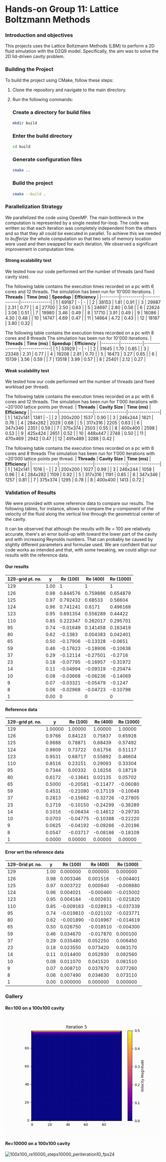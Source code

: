 # Hands-on Group 11: Lattice Boltzmann Methods 
### Introduction and objectives
This projects uses the Lattice Boltzmann Methods (LBM) to perform a 2D fluid simulation with the D2Q9 model. Specifically, the aim was to solve the 2D lid-driven cavity problem.


### Building the Project

To build the project using CMake, follow these steps:

1. Clone the repository and navigate to the main directory.
2. Run the following commands:

   
   ### Create a directory for build files
   ```bash
   mkdir build
   ```

   
   ### Enter the build directory
   ```bash
   cd build
   ```
  
   ### Generate configuration files
   ```bash
   cmake ..
   ```
    
   ### Build the project
   ```bash
   cmake --build .
   ```



### Parallelization Strategy
We parallelized the code using OpenMP. The main bottleneck in the computation is represented by a single nested for-loop. The code was written so that each iteration was completely independent from the others and so that they all could be executed in parallel. To achieve this we needed to *bufferize* the whole computation so that two sets of memory location were used and then swapped for each iteration.
We observed a significant improvement in computation time.

#### Strong scalability test
We tested how our code performed wrt the number of threads (and fixed cavity size).

The following table contains the execution times recorded on a pc with 6 cores and 12 threads.
The simulation has been run for 10'000 iterations.
| **Threads** | **Time (ms)** | **Speedup**       | **Efficiency**    |
|---------|-----------|---------------|---------------|
| 1       | 69187     | -         | -          |
| 2       | 38153     | 1.81          | 0.91          |
| 3       | 29987     | 2.31          | 0.77          |
| 4       | 27700     | 2.50          | 0.63          |
| 5       | 24697     | 2.80          | 0.56          |
| 6       | 22624     | 3.06          | 0.51          |
| 7       | 19980     | 3.46          | 0.49          |
| 8       | 17710     | 3.91          | 0.49          |
| 9       | 16086     | 4.30          | 0.48          |
| 10      | 14747     | 4.69          | 0.47          |
| 11      | 14664     | 4.72          | 0.43          |
| 12      | 18187     | 3.80          | 0.32          |

The following table contains the execution times recorded on a pc with 8 cores and 8 threads
The simulation has been run for 10'000 iterations.
| **Threads** | **Time (ms)** | **Speedup**       | **Efficiency**    |
|---------|-----------|---------------|---------------|
| 1       | 53929     | -          | -          |
| 2       | 31645     | 1.70          | 0.85          |
| 3       | 23348     | 2.31          | 0.77          |
| 4       | 19208     | 2.81          | 0.70          |
| 5       | 16473     | 3.27          | 0.65          |
| 6       | 15139     | 3.56          | 0.59          |
| 7       | 13518     | 3.99          | 0.57          |
| 8       | 25401     | 2.12          | 0.27          |


#### Weak scalability test
We tested how our code performed wrt the number of threads (and fixed workload per thread).

The following table contains the execution times recorded on a pc with 6 cores and 12 threads.
The simulation has been run for 1'000 iterations with ~20'000 lattice points per thread.
| **Threads** | **Cavity Size** | **Time (ms)** | **Efficiency** |
|-------------|-----------------|----------------|----------------|
| 1           | 142x141          | 1381           | -                |
| 2           | 200x200          | 1537           | 0.90             |
| 3           | 246x244          | 1821           | 0.76             |
| 4           | 284x282          | 2029           | 0.68             |
| 5           | 317x316          | 2205           | 0.63             |
| 6           | 347x346          | 2351           | 0.59             |
| 7           | 375x374          | 2503           | 0.55             |
| 8           | 400x400          | 2598           | 0.53             |
| 9           | 425x424          | 2651           | 0.52             |
| 10          | 448x447          | 2748           | 0.50             |
| 11          | 470x469          | 2942           | 0.47             |
| 12          | 491x489          | 3288           | 0.42             |

The following table contains the execution times recorded on a pc with 8 cores and 8 threads
The simulation has been run for 1'000 iterations with ~20'000 lattice points per thread.
| **Threads** | **Cavity Size** | **Time (ms)** | **Efficiency** |
|-------------|-----------------|----------------|----------------|
| 1           | 142x141          | 1016           | -                |
| 2           | 200x200          | 1027           | 0.99             |
| 3           | 246x244          | 1058           | 0.96             |
| 4           | 284x282          | 1109           | 0.92             |
| 5           | 317x316          | 1191           | 0.85             |
| 6           | 347x346          | 1257           | 0.81             |
| 7           | 375x374          | 1295           | 0.78             |
| 8           | 400x400          | 1413           | 0.72             |

### Validation of Results
We were provided with some reference data to compare our results.
The following tables, for instance, allows to compare the y-component of the velocity of the fluid along the vertical line through the geometrical center of the cavity.  

It can be observed that although the results with Re = 100 are relatively accurate, there's an error build-up with toward the lower part of the cavity and with increasing Reynolds numbers. That can probably be caused by slightly different parameters and formulae used. We are confident that our code works as intended and that, with some tweaking, we could allign our results with the reference data.


#### Our results
| 129-grid pt. no. | y       | Re (100)  | Re (400)  | Re (1000) |
|------------------|---------|-----------|-----------|-----------|
| 129              | 1.00    | 1         | 1         | 1         |
| 126              | 0.98    | 0.844576  | 0.759886  | 0.654879  |
| 125              | 0.97    | 0.792432  | 0.68533   | 0.56604   |
| 124              | 0.96    | 0.741241  | 0.6171    | 0.496168  |
| 123              | 0.95    | 0.691354  | 0.556289  | 0.44422   |
| 110              | 0.85    | 0.222347  | 0.262017  | 0.295701  |
| 95               | 0.74    | -0.01649  | 0.141458  | 0.163419  |
| 80               | 0.62    | -0.1383   | 0.004383  | 0.042401  |
| 65               | 0.50    | -0.17906  | -0.13328  | -0.0651   |
| 59               | 0.46    | -0.17623  | -0.18906  | -0.10638  |
| 37               | 0.29    | -0.12114  | -0.27501  | -0.2716   |
| 23               | 0.18    | -0.07795  | -0.16957  | -0.31972  |
| 14               | 0.11    | -0.04994  | -0.09319  | -0.20474  |
| 10               | 0.08    | -0.03668  | -0.06236  | -0.14069  |
| 9                | 0.07    | -0.03321  | -0.05479  | -0.1247   |
| 8                | 0.06    | -0.02968  | -0.04723  | -0.10798  |
| 1                | 0.00    | 0         | 0         | 0         |


#### Reference data
| 129-grid pt. no. | y      | Re (100)  | Re (400)  | Re (1000) |
|------------------|---------|-----------|-----------|-----------|
| 129              | 1.00000 | 1.00000   | 1.00000   | 1.00000   |
| 126              | 0.9766  | 0.84123   | 0.75837   | 0.65928   |
| 125              | 0.9688  | 0.78871   | 0.68439   | 0.57492   |
| 124              | 0.9609  | 0.73722   | 0.61756   | 0.51117   |
| 123              | 0.9531  | 0.68717   | 0.55892   | 0.46604   |
| 110              | 0.8516  | 0.23151   | 0.29093   | 0.33304   |
| 95               | 0.7344  | 0.00332   | 0.16256   | 0.18719   |
| 80               | 0.6172  | -0.13641  | 0.02135   | 0.05702   |
| 65               | 0.5000  | -0.20581  | -0.11477  | -0.06080  |
| 59               | 0.4531  | -0.21090  | -0.17119  | -0.10648  |
| 37               | 0.2813  | -0.15662  | -0.32726  | -0.27805  |
| 23               | 0.1719  | -0.10150  | -0.24299  | -0.38289  |
| 14               | 0.1016  | -0.06434  | -0.14612  | -0.29730  |
| 10               | 0.0703  | -0.04775  | -0.10388  | -0.22220  |
| 9                | 0.0625  | -0.04192  | -0.09266  | -0.20196  |
| 8                | 0.0547  | -0.03717  | -0.08186  | -0.18109  |
| 1                | 0.0000  | 0.00000   | 0.00000   | 0.00000   |

#### Error wrt the reference data
| 129-Grid pt. no. | y    | Re (100)    | Re (400)    | Re (1000)   |
|------------------|------|-------------|-------------|-------------|
| 129              | 1.00 | 0.000000    | 0.000000    | 0.000000    |
| 126              | 0.98 | 0.003346    | 0.001516    | -0.004401   |
| 125              | 0.97 | 0.003722    | 0.000940    | -0.008880   |
| 124              | 0.96 | 0.004021    | -0.000460   | -0.015002   |
| 123              | 0.95 | 0.004184    | -0.002631   | -0.021820   |
| 110              | 0.85 | -0.009163   | -0.028913   | -0.037339   |
| 95               | 0.74 | -0.019810   | -0.021102   | -0.023771   |
| 80               | 0.62 | -0.001890   | -0.016967   | -0.014619   |
| 65               | 0.50 | 0.026750    | -0.018510   | -0.004300   |
| 59               | 0.46 | 0.034670    | -0.017870   | 0.000100    |
| 37               | 0.29 | 0.035480    | 0.052250    | 0.006450    |
| 23               | 0.18 | 0.023550    | 0.073420    | 0.063170    |
| 14               | 0.11 | 0.014400    | 0.052930    | 0.092560    |
| 10               | 0.08 | 0.011070    | 0.041520    | 0.081510    |
| 9                | 0.07 | 0.008710    | 0.037870    | 0.077260    |
| 8                | 0.06 | 0.007490    | 0.034630    | 0.073110    |
| 1                | 0.00 | 0.000000    | 0.000000    | 0.000000    |


### Gallery

#### Re=100 on a 100x100 cavity
![100x100_re100_steps5000_periteration5_fps24](./media/100x100_re100_steps5000_periteration5_fps24.gif)

#### Re=10000 on a 100x100 cavity
![100x100_re10000_steps10000_periteration10_fps24](./media/100x100_re10000_steps10000_periteration10_fps24.gif)
